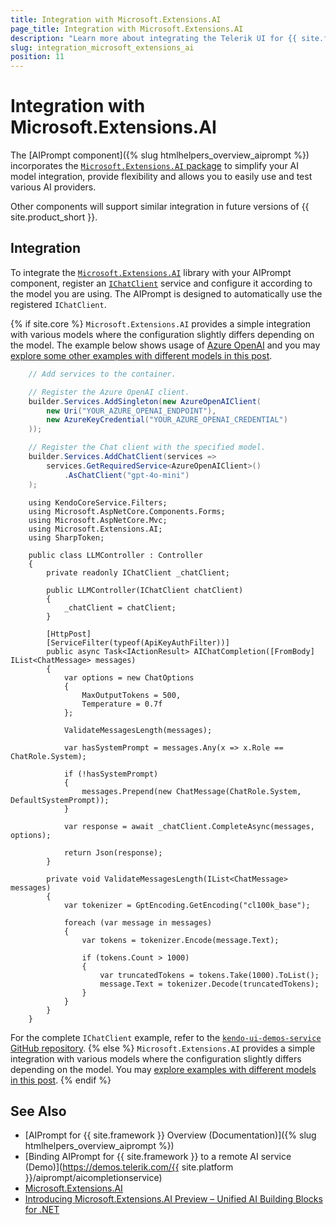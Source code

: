 ```yaml
---
title: Integration with Microsoft.Extensions.AI
page_title: Integration with Microsoft.Extensions.AI
description: "Learn more about integrating the Telerik UI for {{ site.framework }} components with Microsoft.Extensions.AI"
slug: integration_microsoft_extensions_ai
position: 11
---
```


# Integration with Microsoft.Extensions.AI

The [AIPrompt component]({% slug htmlhelpers_overview_aiprompt %}) incorporates the <a href="https://learn.microsoft.com/en-us/dotnet/api/microsoft.extensions.ai?view=net-9.0-pp" target="_blank">`Microsoft.Extensions.AI` package</a> to simplify your AI model integration, provide flexibility and allows you to easily use and test various AI providers.

Other components will support similar integration in future versions of {{ site.product_short }}.

## Integration

To integrate the <a href="https://learn.microsoft.com/en-us/dotnet/api/microsoft.extensions.ai?view=net-9.0-pp" target="_blank">`Microsoft.Extensions.AI`</a> library with your AIPrompt component, register an <a href="https://learn.microsoft.com/en-us/dotnet/api/microsoft.extensions.ai.ichatclient?view=net-9.0-pp" target="_blank">`IChatClient`</a> service and configure it according to the model you are using. The AIPrompt is designed to automatically use the registered `IChatClient`.

{% if site.core %}
`Microsoft.Extensions.AI` provides a simple integration with various models where the configuration slightly differs depending on the model. The example below shows usage of <a href="https://www.nuget.org/packages/Azure.AI.OpenAI" target="_blank">Azure OpenAI</a> and you may <a href="https://devblogs.microsoft.com/dotnet/introducing-microsoft-extensions-ai-preview/#chat" target="_blank">explore some other examples with different models in this post</a>.

```Program.cs
    // Add services to the container.

    // Register the Azure OpenAI client.
    builder.Services.AddSingleton(new AzureOpenAIClient(
        new Uri("YOUR_AZURE_OPENAI_ENDPOINT"),
        new AzureKeyCredential("YOUR_AZURE_OPENAI_CREDENTIAL")
    ));

    // Register the Chat client with the specified model.
    builder.Services.AddChatClient(services => 
        services.GetRequiredService<AzureOpenAIClient>()
            .AsChatClient("gpt-4o-mini")
    );
```
```Controller
    using KendoCoreService.Filters;
    using Microsoft.AspNetCore.Components.Forms;
    using Microsoft.AspNetCore.Mvc;
    using Microsoft.Extensions.AI;
    using SharpToken;

    public class LLMController : Controller
    {
        private readonly IChatClient _chatClient;

        public LLMController(IChatClient chatClient)
        {
            _chatClient = chatClient;
        }

        [HttpPost]
        [ServiceFilter(typeof(ApiKeyAuthFilter))]
        public async Task<IActionResult> AIChatCompletion([FromBody] IList<ChatMessage> messages)
        {
            var options = new ChatOptions
            {
                MaxOutputTokens = 500,
                Temperature = 0.7f
            };

            ValidateMessagesLength(messages);

            var hasSystemPrompt = messages.Any(x => x.Role == ChatRole.System);

            if (!hasSystemPrompt)
            {
                messages.Prepend(new ChatMessage(ChatRole.System, DefaultSystemPrompt));
            }

            var response = await _chatClient.CompleteAsync(messages, options);

            return Json(response);
        }

        private void ValidateMessagesLength(IList<ChatMessage> messages)
        {
            var tokenizer = GptEncoding.GetEncoding("cl100k_base");

            foreach (var message in messages)
            {
                var tokens = tokenizer.Encode(message.Text);

                if (tokens.Count > 1000) 
                {
                    var truncatedTokens = tokens.Take(1000).ToList();
                    message.Text = tokenizer.Decode(truncatedTokens);
                }
            }
        }
    }
```

For the complete `IChatClient` example, refer to the <a href="https://github.com/telerik/kendo-ui-demos-service/blob/master/core/KendoCoreService/Controllers/LLMController.cs" target="_blank">`kendo-ui-demos-service` GitHub repository</a>.
{% else %}
`Microsoft.Extensions.AI` provides a simple integration with various models where the configuration slightly differs depending on the model. You may <a href="https://devblogs.microsoft.com/dotnet/introducing-microsoft-extensions-ai-preview/#chat" target="_blank">explore examples with different models in this post</a>.
{% endif %}

## See Also 

* [AIPrompt for {{ site.framework }} Overview (Documentation)]({% slug htmlhelpers_overview_aiprompt %})
* [Binding AIPrompt for {{ site.framework }} to a remote AI service (Demo)](https://demos.telerik.com/{{ site.platform }}/aiprompt/aicompletionservice)
* [Microsoft.Extensions.AI](https://learn.microsoft.com/en-us/dotnet/api/microsoft.extensions.ai?view=net-9.0-pp)
* [Introducing Microsoft.Extensions.AI Preview – Unified AI Building Blocks for .NET](https://devblogs.microsoft.com/dotnet/introducing-microsoft-extensions-ai-preview/)